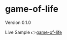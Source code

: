 # game-of-life
Version 0.1.0


Live Sample 👉[game-of-life](https://uralbekxd.github.io/game-of-life/src/)
